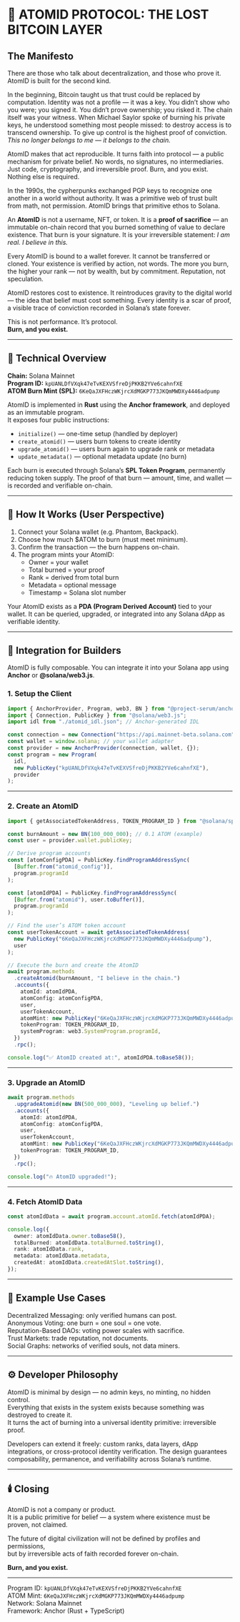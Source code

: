 # 🧬 ATOMID PROTOCOL: THE LOST BITCOIN LAYER

## The Manifesto

There are those who talk about decentralization, and those who prove it. AtomID is built for the second kind.

In the beginning, Bitcoin taught us that trust could be replaced by computation. Identity was not a profile — it was a key. You didn’t show who you were; you signed it. You didn’t prove ownership; you risked it. The chain itself was your witness. When Michael Saylor spoke of burning his private keys, he understood something most people missed: to destroy access is to transcend ownership. To give up control is the highest proof of conviction. *This no longer belongs to me — it belongs to the chain.*

AtomID makes that act reproducible. It turns faith into protocol — a public mechanism for private belief. No words, no signatures, no intermediaries. Just code, cryptography, and irreversible proof. Burn, and you exist. Nothing else is required.

In the 1990s, the cypherpunks exchanged PGP keys to recognize one another in a world without authority. It was a primitive web of trust built from math, not permission. AtomID brings that primitive ethos to Solana.

An **AtomID** is not a username, NFT, or token. It is a **proof of sacrifice** — an immutable on-chain record that you burned something of value to declare existence. That burn is your signature. It is your irreversible statement: *I am real. I believe in this.*

Every AtomID is bound to a wallet forever. It cannot be transferred or cloned. Your existence is verified by action, not words. The more you burn, the higher your rank — not by wealth, but by commitment. Reputation, not speculation.

AtomID restores cost to existence. It reintroduces gravity to the digital world — the idea that belief must cost something. Every identity is a scar of proof, a visible trace of conviction recorded in Solana’s state forever.

This is not performance. It’s protocol.  
**Burn, and you exist.**


---

## 🧩 Technical Overview

**Chain:** Solana Mainnet  
**Program ID:** `kpUANLDfVXqk47eTvKEXVSfreDjPKKB2YVe6cahnfXE`  
**ATOM Burn Mint (SPL):** `6KeQaJXFHczWKjrcXdMGKP773JKQmMWDXy4446adpump`

AtomID is implemented in **Rust** using the **Anchor framework**, and deployed as an immutable program.  
It exposes four public instructions:

- `initialize()` — one-time setup (handled by deployer)  
- `create_atomid()` — users burn tokens to create identity  
- `upgrade_atomid()` — users burn again to upgrade rank or metadata  
- `update_metadata()` — optional metadata update (no burn)

Each burn is executed through Solana’s **SPL Token Program**, permanently reducing token supply. The proof of that burn — amount, time, and wallet — is recorded and verifiable on-chain.

---

## 🧠 How It Works (User Perspective)

1. Connect your Solana wallet (e.g. Phantom, Backpack).  
2. Choose how much $ATOM to burn (must meet minimum).  
3. Confirm the transaction — the burn happens on-chain.  
4. The program mints your AtomID:  
   - Owner = your wallet  
   - Total burned = your proof  
   - Rank = derived from total burn  
   - Metadata = optional message  
   - Timestamp = Solana slot number  

Your AtomID exists as a **PDA (Program Derived Account)** tied to your wallet. It can be queried, upgraded, or integrated into any Solana dApp as verifiable identity.

---

## 🧰 Integration for Builders

AtomID is fully composable. You can integrate it into your Solana app using **Anchor** or **@solana/web3.js**.

### 1. Setup the Client

```ts
import { AnchorProvider, Program, web3, BN } from "@project-serum/anchor";
import { Connection, PublicKey } from "@solana/web3.js";
import idl from "./atomid_idl.json"; // Anchor-generated IDL

const connection = new Connection("https://api.mainnet-beta.solana.com");
const wallet = window.solana; // your wallet adapter
const provider = new AnchorProvider(connection, wallet, {});
const program = new Program(
  idl,
  new PublicKey("kpUANLDfVXqk47eTvKEXVSfreDjPKKB2YVe6cahnfXE"),
  provider
);
```

---

### 2. Create an AtomID

```ts
import { getAssociatedTokenAddress, TOKEN_PROGRAM_ID } from "@solana/spl-token";

const burnAmount = new BN(100_000_000); // 0.1 ATOM (example)
const user = provider.wallet.publicKey;

// Derive program accounts
const [atomConfigPDA] = PublicKey.findProgramAddressSync(
  [Buffer.from("atomid_config")],
  program.programId
);

const [atomIdPDA] = PublicKey.findProgramAddressSync(
  [Buffer.from("atomid"), user.toBuffer()],
  program.programId
);

// Find the user’s ATOM token account
const userTokenAccount = await getAssociatedTokenAddress(
  new PublicKey("6KeQaJXFHczWKjrcXdMGKP773JKQmMWDXy4446adpump"),
  user
);

// Execute the burn and create the AtomID
await program.methods
  .createAtomid(burnAmount, "I believe in the chain.")
  .accounts({
    atomId: atomIdPDA,
    atomConfig: atomConfigPDA,
    user,
    userTokenAccount,
    atomMint: new PublicKey("6KeQaJXFHczWKjrcXdMGKP773JKQmMWDXy4446adpump"),
    tokenProgram: TOKEN_PROGRAM_ID,
    systemProgram: web3.SystemProgram.programId,
  })
  .rpc();

console.log("✅ AtomID created at:", atomIdPDA.toBase58());
```

---

### 3. Upgrade an AtomID

```ts
await program.methods
  .upgradeAtomid(new BN(500_000_000), "Leveling up belief.")
  .accounts({
    atomId: atomIdPDA,
    atomConfig: atomConfigPDA,
    user,
    userTokenAccount,
    atomMint: new PublicKey("6KeQaJXFHczWKjrcXdMGKP773JKQmMWDXy4446adpump"),
    tokenProgram: TOKEN_PROGRAM_ID,
  })
  .rpc();

console.log("🔥 AtomID upgraded!");
```

---

### 4. Fetch AtomID Data

```ts
const atomIdData = await program.account.atomId.fetch(atomIdPDA);

console.log({
  owner: atomIdData.owner.toBase58(),
  totalBurned: atomIdData.totalBurned.toString(),
  rank: atomIdData.rank,
  metadata: atomIdData.metadata,
  createdAt: atomIdData.createdAtSlot.toString(),
});
```

---

## 🔗 Example Use Cases

Decentralized Messaging: only verified humans can post.  
Anonymous Voting: one burn = one soul = one vote.  
Reputation-Based DAOs: voting power scales with sacrifice.  
Trust Markets: trade reputation, not documents.  
Social Graphs: networks of verified souls, not data miners.

---

## ⚙️ Developer Philosophy

AtomID is minimal by design — no admin keys, no minting, no hidden control.  
Everything that exists in the system exists because something was destroyed to create it.  
It turns the act of burning into a universal identity primitive: irreversible proof.

Developers can extend it freely: custom ranks, data layers, dApp integrations, or cross-protocol identity verification. The design guarantees composability, permanence, and verifiability across Solana’s runtime.

---

## 🕯️ Closing

AtomID is not a company or product.  
It is a public primitive for belief — a system where existence must be proven, not claimed.

The future of digital civilization will not be defined by profiles and permissions,  
but by irreversible acts of faith recorded forever on-chain.

**Burn, and you exist.**

---

Program ID: `kpUANLDfVXqk47eTvKEXVSfreDjPKKB2YVe6cahnfXE`  
ATOM Mint: `6KeQaJXFHczWKjrcXdMGKP773JKQmMWDXy4446adpump`  
Network: Solana Mainnet  
Framework: Anchor (Rust + TypeScript)
